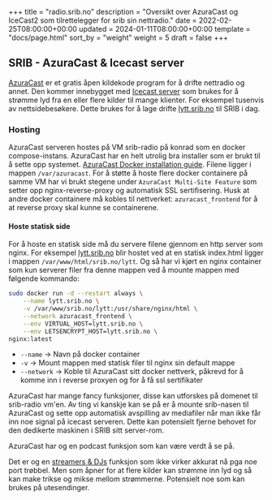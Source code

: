 +++
title = "radio.srib.no"
description = "Oversikt over AzuraCast og IceCast2 som tilrettelegger for srib sin nettradio."
date = 2022-02-25T08:00:00+00:00
updated = 2024-01-11T08:00:00+00:00
template = "docs/page.html"
sort_by = "weight"
weight = 5
draft = false
+++

## SRIB - AzuraCast & Icecast server

[AzuraCast](https://docs.azuracast.com/en/home) er et gratis åpen kildekode program for å drifte nettradio og annet. Den kommer innebygget med [Icecast server](https://icecast.org/) som brukes for å strømme lyd fra en eller flere kilder til mange klienter. For eksempel tusenvis av nettsidebesøkere. Dette brukes for å lage drifte [lytt.srib.no](lytt.srib.no) til SRIB i dag.

### Hosting

AzuraCast serveren hostes på VM srib-radio på konrad som en docker compose-instans. AzuraCast har en helt utrolig bra installer som er brukt til å sette opp systemet. [AzuraCast Docker installation guide](https://docs.azuracast.com/en/administration/docker/multi-site-installation). Filene ligger i mappen `/var/azuracast`. For å støtte å hoste flere docker containere på samme VM har vi brukt stegene under `AzuraCast Multi-Site Feature` som setter opp nginx-reverse-proxy og automatisk SSL sertifisering. Husk at andre docker containere må kobles til nettverket: `azuracast_frontend` for å at reverse proxy skal kunne se containerene.

#### Hoste statisk side

For å hoste en statisk side må du servere filene gjennom en http server som nginx. For eksempel [lytt.srib.no](lytt.srib.no) blir hostet ved at en statisk index.html ligger i mappen `/var/www/html/srib.no/lytt`. Og så har vi kjørt en nginx container som kun serverer filer fra denne mappen ved å mounte mappen med følgende kommando:

```sh
sudo docker run -d --restart always \
    --name lytt.srib.no \
    -v /var/www/srib.no/lytt:/usr/share/nginx/html \
    --network azuracast_frontend \
    --env VIRTUAL_HOST=lytt.srib.no \
    --env LETSENCRYPT_HOST=lytt.srib.no \
nginx:latest
```

- `--name` -> Navn på docker container
- `-v` -> Mount mappen med statisk filer til nginx sin default mappe
- `--network` -> Koble til AzuraCast sitt docker nettverk, påkrevd for å komme
  inn i reverse proxyen og for å få ssl sertifikater

AzuraCast har mange fancy funksjoner, disse kan utforskes på domenet til srib-radio vm'en. Av ting vi kanskje kan se på er å mounte srib-nasen til AzuraCast og sette opp automatisk avspilling av mediafiler når man ikke får inn noe signal på icecast serveren. Dette kan potensielt fjerne behovet for den dedikerte maskinen i SRIB sitt server-rom.

AzuraCast har og en podcast funksjon som kan være verdt å se på.

Det er og en [streamers & DJs](https://docs.azuracast.com/en/user-guide/streamers-and-djs) funksjon som ikke virker akkurat nå pga noe port trøbbel. Men som åpner for at flere kilder kan strømme inn lyd og så kan make trikse og mikse mellom strømmerne. Potensielt noe som kan brukes på utesendinger.
